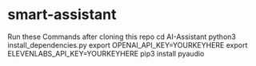 # smart-assistant
Run these Commands after cloning this repo
cd AI-Assistant
python3 install_dependencies.py
export OPENAI_API_KEY=YOURKEYHERE
export ELEVENLABS_API_KEY=YOURKEYHERE
pip3 install pyaudio
